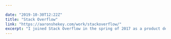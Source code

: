 ```yaml
---
 
date: "2019-10-30T12:22Z"
title: "Stack Overflow"
link: "https://aaronshekey.com/work/stackoverflow/"
excerpt: "I joined Stack Overflow in the spring of 2017 as a product designer on their then in-beta product, Documentation. After that, I worked on various Q&A efforts. After that, I’d create and maintain their design system, Stacks."
---
```

